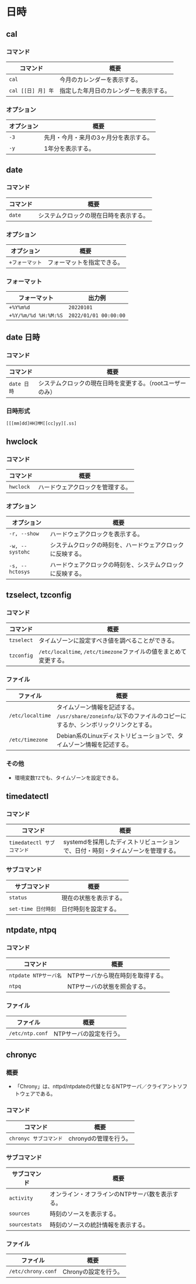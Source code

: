 # 日時

## cal

### コマンド

| コマンド           | 概要                                   |
| ------------------ | -------------------------------------- |
| `cal`              | 今月のカレンダーを表示する。           |
| `cal [[日] 月] 年` | 指定した年月日のカレンダーを表示する。 |

### オプション

| オプション | 概要                                  |
| ---------- | ------------------------------------- |
| `-3`       | 先月・今月・来月の3ヶ月分を表示する。 |
| `-y`       | 1年分を表示する。                     |

## date

### コマンド

|コマンド|概要|
|---|---|
|`date`|システムクロックの現在日時を表示する。|

### オプション

|オプション|概要|
|---|---|
|`+フォーマット`|フォーマットを指定できる。|

### フォーマット

| フォーマット         | 出力例                |
| -------------------- | --------------------- |
| `+%Y%m%d`            | `20220101`            |
| `+%Y/%m/%d %H:%M:%S` | `2022/01/01 00:00:00` |

## date 日時

### コマンド

| コマンド    | 概要                                                       |
| ----------- | ---------------------------------------------------------- |
| `date 日時` | システムクロックの現在日時を変更する。（rootユーザーのみ） |

### 日時形式

```text
[[[mm]dd]HH]MM[[cc]yy][.ss]
```

## hwclock

### コマンド

|コマンド|概要|
|---|---|
|`hwclock`|ハードウェアクロックを管理する。|

### オプション

| オプション      | 概要                                                       |
| --------------- | ---------------------------------------------------------- |
| `-r, --show`    | ハードウェアクロックを表示する。                           |
| `-w, --systohc` | システムクロックの時刻を、ハードウェアクロックに反映する。 |
| `-s, --hctosys` | ハードウェアクロックの時刻を、システムクロックに反映する。 |

## tzselect, tzconfig

### コマンド

| コマンド   | 概要                                                         |
| ---------- | ------------------------------------------------------------ |
| `tzselect` | タイムゾーンに設定すべき値を調べることができる。             |
| `tzconfig` | `/etc/localtime`, `/etc/timezone`ファイルの値をまとめて変更する。 |

### ファイル

| ファイル         | 概要                                                         |
| ---------------- | ------------------------------------------------------------ |
| `/etc/localtime` | タイムゾーン情報を記述する。<br />`/usr/share/zoneinfo/`以下のファイルのコピーにするか、シンボリックリンクとする。 |
| `/etc/timezone`  | Debian系のLinuxディストリビューションで、タイムゾーン情報を記述する。 |

### その他

- 環境変数`TZ`でも、タイムゾーンを設定できる。

## timedatectl

### コマンド

|コマンド|概要|
|---|---|
|`timedatectl サブコマンド`|systemdを採用したディストリビューションで、日付・時刻・タイムゾーンを管理する。|

### サブコマンド

| サブコマンド        | 概要                   |
| ------------------- | ---------------------- |
| `status`            | 現在の状態を表示する。 |
| `set-time 日付時刻` | 日付時刻を設定する。   |

## ntpdate, ntpq

### コマンド

|コマンド|概要|
|---|---|
|`ntpdate NTPサーバ名`|NTPサーバから現在時刻を取得する。|
|`ntpq`|NTPサーバの状態を照会する。|

### ファイル

| ファイル        | 概要                    |
| --------------- | ----------------------- |
| `/etc/ntp.conf` | NTPサーバの設定を行う。 |

## chronyc

### 概要

- 「Chrony」は、nttpd/ntpdateの代替となるNTPサーバ／クライアントソフトウェアである。

### コマンド

|コマンド|概要|
|---|---|
|`chronyc サブコマンド`|chronydの管理を行う。|

### サブコマンド

| サブコマンド  | 概要                                            |
| ------------- | ----------------------------------------------- |
| `activity`    | オンライン・オフラインのNTPサーバ数を表示する。 |
| `sources`     | 時刻のソースを表示する。                        |
| `sourcestats` | 時刻のソースの統計情報を表示する。              |

### ファイル

| ファイル           | 概要                 |
| ------------------ | -------------------- |
| `/etc/chrony.conf` | Chronyの設定を行う。 |

